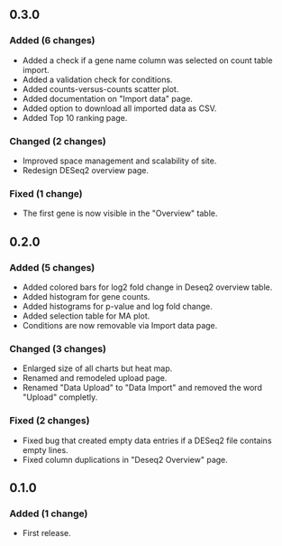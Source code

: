 ## 0.3.0


### Added (6 changes)

- Added a check if a gene name column was selected on count table import.
- Added a validation check for conditions.
- Added counts-versus-counts scatter plot.
- Added documentation on "Import data" page.
- Added option to download all imported data as CSV.
- Added Top 10 ranking page.


### Changed (2 changes)

- Improved space management and scalability of site.
- Redesign DESeq2 overview page.


### Fixed (1 change)

- The first gene is now visible in the "Overview" table.

## 0.2.0


### Added (5 changes)

- Added colored bars for log2 fold change in Deseq2 overview table.
- Added histogram for gene counts.
- Added histograms for p-value and log fold change.
- Added selection table for MA plot.
- Conditions are now removable via Import data page.


### Changed (3 changes)

- Enlarged size of all charts but heat map.
- Renamed and remodeled upload page.
- Renamed "Data Upload" to "Data Import" and removed the word "Upload" completly.


### Fixed (2 changes)

- Fixed bug that created empty data entries if a DESeq2 file contains empty lines.
- Fixed column duplications in "Deseq2 Overview" page.

## 0.1.0


### Added (1 change)

- First release.


